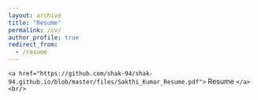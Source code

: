 ```yaml
---
layout: archive
title: "Resume"
permalink: /cv/
author_profile: true
redirect_from:
  - /resume
---
```

`<a href="https://github.com/shak-94/shak-94.github.io/blob/master/files/Sakthi_Kumar_Resume.pdf">` Resume `</a>` `<br/>`
